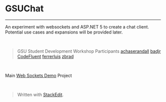 
# GSUChat
*****
An experiment with websockets and ASP.NET 5 to create a chat client. Potential use cases and expansions will be provided later.

<br>

>GSU Student Development Workshop Participants
>[achaserandall](https://github.com/achaserandall)
>[badjr](https://github.com/badjr)
>[CodeFluent](https://github.com/CodeFluent)
>[ferrerluis](https://github.com/ferrerluis)
>[zbrad](https://github.com/zbrad)

<br> <!-- break tags offer better spacing in my Markdown editor.  -->

Main [Web Sockets Demo](https://github.com/zbrad/WebSocketsDemo) Project


<br>

> Written with [StackEdit](https://stackedit.io/).
